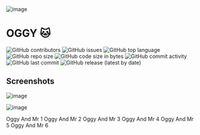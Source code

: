 ![image](https://github.com/TienNHM/OGGY/assets/33385777/2ca36602-0425-4a7d-adba-0e1f0ce3cbf1)

# OGGY 🐱
![GitHub contributors](https://img.shields.io/github/contributors/TienNHM/OGGY) 
![GitHub issues](https://img.shields.io/github/issues/TienNHM/OGGY?color=red) 
![GitHub top language](https://img.shields.io/github/languages/top/TienNHM/OGGY?color=cyan) 
![GitHub repo size](https://img.shields.io/github/repo-size/TienNHM/OGGY) 
![GitHub code size in bytes](https://img.shields.io/github/languages/code-size/TienNHM/OGGY) 
![GitHub commit activity](https://img.shields.io/github/commit-activity/m/TienNHM/OGGY?color=g) 
![GitHub last commit](https://img.shields.io/github/last-commit/TienNHM/OGGY?color=yellow) 
![GitHub release (latest by date)](https://img.shields.io/github/v/release/TienNHM/OGGY)

## Screenshots

![image](https://github.com/TienNHM/OGGY/assets/33385777/ff8013eb-0110-49ff-aa36-c439635511b6)

![image](https://github.com/TienNHM/OGGY/assets/33385777/9d7e963d-d2e2-4607-9c53-ac9ee8b50195)

Oggy And Mr 1
Oggy And Mr 2
Oggy And Mr 3
Oggy And Mr 4
Oggy And Mr 5
Oggy And Mr 6
